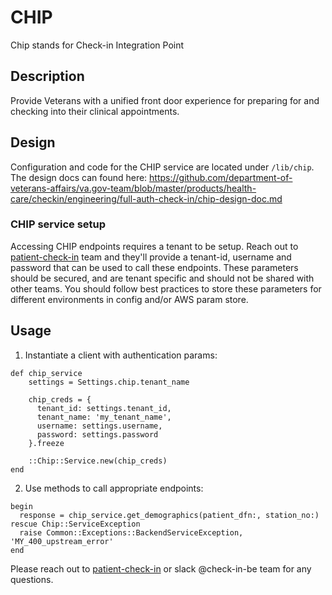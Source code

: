 # CHIP
Chip stands for Check-in Integration Point

## Description
Provide Veterans with a unified front door experience for preparing for and checking into their clinical appointments.

## Design

Configuration and code for the CHIP service are located under `/lib/chip`. The design docs can found here: https://github.com/department-of-veterans-affairs/va.gov-team/blob/master/products/health-care/checkin/engineering/full-auth-check-in/chip-design-doc.md

### CHIP service setup

Accessing CHIP endpoints requires a tenant to be setup. Reach out to [patient-check-in](https://github.com/orgs/department-of-veterans-affairs/teams/patient-check-in) team and they'll provide a tenant-id, username and password that can be used to call these endpoints. These parameters should be secured, and are tenant specific and should not be shared with other teams. You should follow best practices to store these parameters for different environments in config and/or AWS param store.

## Usage

1. Instantiate a client with authentication params:

```
def chip_service
    settings = Settings.chip.tenant_name
    
    chip_creds = {
      tenant_id: settings.tenant_id,
      tenant_name: 'my_tenant_name',
      username: settings.username,
      password: settings.password
    }.freeze
    
    ::Chip::Service.new(chip_creds)
end
```

2. Use methods to call appropriate endpoints:

```
begin
  response = chip_service.get_demographics(patient_dfn:, station_no:)
rescue Chip::ServiceException
  raise Common::Exceptions::BackendServiceException, 'MY_400_upstream_error'
end
```

Please reach out to [patient-check-in](https://github.com/orgs/department-of-veterans-affairs/teams/patient-check-in) or slack @check-in-be team for any questions.
